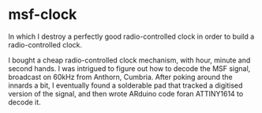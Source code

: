 # msf-clock
In which I destroy a perfectly good radio-controlled clock in order to build a radio-controlled clock.

I bought a cheap radio-controlled clock mechanism, with hour, minute and second hands. I was intrigued to figure out how to decode the MSF signal, broadcast on 60kHz from Anthorn, Cumbria. After poking around the innards a bit, I eventually found a solderable pad that tracked a digitised version of the signal, and then wrote ARduino code foran ATTINY1614 to decode it.
